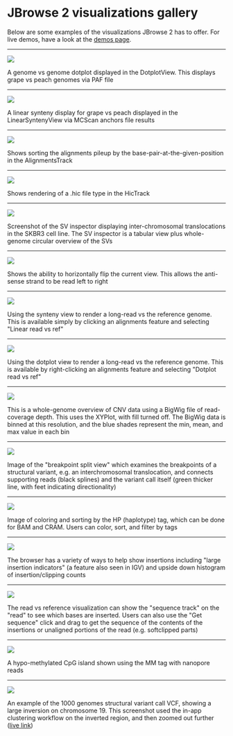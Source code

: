 # JBrowse 2 visualizations gallery

Below are some examples of the visualizations JBrowse 2 has to offer. For live
demos, have a look at the [demos page](../demos).

---

![](/img/dotplot.png)

A genome vs genome dotplot displayed in the DotplotView. This displays grape vs
peach genomes via PAF file

---

![](/img/linear_synteny.png)

A linear synteny display for grape vs peach displayed in the LinearSyntenyView
via MCScan anchors file results

---

![](/img/alignments_sort_by_base.png)

Shows sorting the alignments pileup by the base-pair-at-the-given-position in
the AlignmentsTrack

---

![](/img/hic_track.png)

Shows rendering of a .hic file type in the HicTrack

---

![](/img/sv_inspector_importform_loaded.png)

Screenshot of the SV inspector displaying inter-chromosomal translocations in
the SKBR3 cell line. The SV inspector is a tabular view plus whole-genome
circular overview of the SVs

---

![](/img/horizontally_flip.png)

Shows the ability to horizontally flip the current view. This allows the
anti-sense strand to be read left to right

---

![](/img/linear_longread.png)

Using the synteny view to render a long-read vs the reference genome. This is
available simply by clicking an alignments feature and selecting "Linear read vs
ref"

---

![](/img/dotplot_longread.png)

Using the dotplot view to render a long-read vs the reference genome. This is
available by right-clicking an alignments feature and selecting "Dotplot read vs
ref"

---

![](/img/cnv.png)

This is a whole-genome overview of CNV data using a BigWig file of read-coverage
depth. This uses the XYPlot, with fill turned off. The BigWig data is binned at
this resolution, and the blue shades represent the min, mean, and max value in
each bin

---

![](/img/breakpoint_split_view.png)

Image of the "breakpoint split view" which examines the breakpoints of a
structural variant, e.g. an interchromosomal translocation, and connects
supporting reads (black splines) and the variant call itself (green thicker
line, with feet indicating directionality)

---

![](/img/color_by_tag.png)

Image of coloring and sorting by the HP (haplotype) tag, which can be done for
BAM and CRAM. Users can color, sort, and filter by tags

---

![](/img/insertion_indicators.png)

The browser has a variety of ways to help show insertions including "large
insertion indicators" (a feature also seen in IGV) and upside down histogram of
insertion/clipping counts

---

![](/img/read_vs_ref_insertion.png)

The read vs reference visualization can show the "sequence track" on the "read"
to see which bases are inserted. Users can also use the "Get sequence" click and
drag to get the sequence of the contents of the insertions or unaligned portions
of the read (e.g. softclipped parts)

---

![](/img/alignments/modifications2.png)

A hypo-methylated CpG island shown using the MM tag with nanopore reads

---

![](/img/multisv.png)

An example of the 1000 genomes structural variant call VCF, showing a large
inversion on chromosome 19. This screenshot used the in-app clustering workflow
on the inverted region, and then zoomed out further
([live link](https://jbrowse.org/code/jb2/main/?config=%2Fgenomes%2FGRCh38%2F1000genomes%2Fconfig_1000genomes.json&session=share-DN_h4SIwo4&password=CxkLw))
